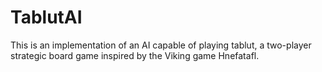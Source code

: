 # TablutAI
This is an implementation of an AI capable of playing tablut, a two-player strategic board game inspired by the Viking game Hnefatafl.
